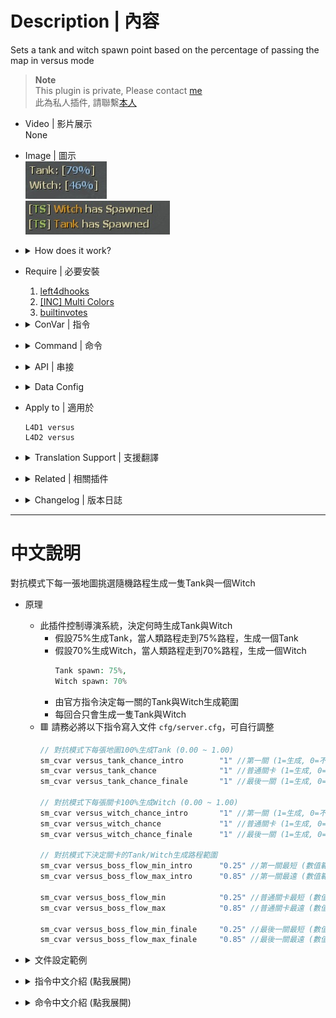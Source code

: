 # Description | 內容
Sets a tank and witch spawn point based on the percentage of passing the map in versus mode

> __Note__ <br/>
This plugin is private, Please contact [me](https://github.com/fbef0102/Game-Private_Plugin#私人插件列表-private-plugins-list)<br/>
此為私人插件, 請聯繫[本人](https://github.com/fbef0102/Game-Private_Plugin#私人插件列表-private-plugins-list)

* Video | 影片展示
<br/>None

* Image | 圖示
	<br/>![versusbosses_ifier_1](image/versusbosses_ifier_1.jpg)
	<br/>![versusbosses_ifier_2](image/versusbosses_ifier_2.jpg)

* <details><summary>How does it work?</summary>

	* Control Versus director, Boss (Tank or Witch) will be spawned when the furthest survivor reach a percentage of map
		* For example
			```php
			// When furthest survivor reach 79% of map completion, the Tank will be spawned.
			// Same algorithm for Witch.
			Tank spawn: 79%,
			Witch spawn: 70%
			```
		* Spawn only one tank and one witch each round
	* 🟥 Please write down the following official cvars in ```cfg/server.cfg```
		```php
		// Adjust tank spawns: 100% chance on every map (0.00 ~ 1.00)
		sm_cvar versus_tank_chance_intro 		"1" //first map (1=Spawn Tank, 0=Disable Spawn)
		sm_cvar versus_tank_chance 				"1" //regular map (1=Spawn Tank, 0=Disable Spawn)
		sm_cvar versus_tank_chance_finale 		"1" //final map (1=Spawn Tank, 0=Disable Spawn)

		// Adjust witch spawns: 100% chance on every map (0.00 ~ 1.00)
		sm_cvar versus_witch_chance_intro 		"1" //first map (1=Spawn Witch, 0=Disable Spawn)
		sm_cvar versus_witch_chance 			"1" //regular map (1=Spawn Witch, 0=Disable Spawn)
		sm_cvar versus_witch_chance_finale 		"1" //final map (1=Spawn Witch, 0=Disable Spawn)

		// Adjust tank/witch spawn range percentage
		sm_cvar versus_boss_flow_min_intro 		"0.20" //first map min (range: 0.00~1.00, 0.20=20% percentage)
		sm_cvar versus_boss_flow_max_intro 		"0.85" //first map max (range: 0.00~1.00, 0.85=85% percentage)

		sm_cvar versus_boss_flow_min 			"0.25" //regular map min (range: 0.00~1.00, 0.20=20% percentage)
		sm_cvar versus_boss_flow_max 			"0.85" //regular map max (range: 0.00~1.00, 0.85=85% percentage)

		sm_cvar versus_boss_flow_min_finale 	"0.20" //final map min (range: 0.00~1.00, 0.20=20% percentage)
		sm_cvar versus_boss_flow_max_finale 	"0.85" //final map max (range: 0.00~1.00, 0.85=85% percentage)
		```
</details>

* Require | 必要安裝
	1. [left4dhooks](https://forums.alliedmods.net/showthread.php?t=321696)
	2. [[INC] Multi Colors](https://github.com/fbef0102/L4D1_2-Plugins/releases/tag/Multi-Colors)
	3. [builtinvotes](https://github.com/fbef0102/Game-Private_Plugin/releases/tag/builtinvotes)

* <details><summary>ConVar | 指令</summary>

	* cfg/sourcemod/versusbosses_ifier.cfg
		```php
		// If 1, Allow for Easy Setup of the Boss Spawns (!voteboss)
		l4d_versus_boss_vote_enable "1"

		// How many players at least to vote Boss Spawns.
		l4d_versus_boss_vote_need_player "4"

		// 1=Enables tanks to spawn, 0=Disable All Tank Spawn
		l4d_versus_boss_tank_can_spawn "1"

		// 1=Enables witches to spawn, 0=Disable All Witch Spawn
		l4d_versus_boss_witch_can_spawn "1"

		// Minimum flow amount witches should avoid tank spawns by, by half the value given on either side of the tank spawn
		l4d_versus_boss_avoid_tank_spawn "10"

		// 1=Display boss percentages to entire team when using commands, 0=Display boss percentages to user only team when using commands
		l4d_versus_boss_global_percent "1"

		// Display which message? Add numbers together
		// 1=Tank has spawned, 2=Witch has spawned, 4=Tank flow percentage, 8=Witch flow percentage
		l4d_versus_boss_chat_flag "15"
		```
</details>

* <details><summary>Command | 命令</summary>

	* **force witch spawn percent before leaving saferoom (Adm required: ADMFLAG_BAN)**
		```php
		sm_setwitch <number>
		sm_fwitch <number>
		```

	* **force tank spawn percent before leaving saferoom (Adm required: ADMFLAG_BAN)**
		```php
		sm_settank <number>
		sm_ftank <number>
		```

	* **Display Spawn percent for boss**
		```php
		sm_boss
		sm_tank
		sm_witch
		sm_t
		```

	* **Let's vote to set those Boss Spawns!**
		```php
		sm_voteboss	<tank> <witch>
		sm_bossvote <tank> <witch>
		```
</details>

* <details><summary>API | 串接</summary>

	```php
	Registers a library name: versusbosses_ifier
	```
	* ```scripting\include\versusbosses_ifier.inc```
</details>

* <details><summary>Data Config</summary>

	* [data/mapinfo.txt](data/mapinfo.txt)
		> Watch file for more details...
</details>

* Apply to | 適用於
	```
	L4D1 versus
	L4D2 versus
	```

* <details><summary>Translation Support | 支援翻譯</summary>

	```
	English
	繁體中文
	简体中文
	```
</details>

* <details><summary>Related | 相關插件</summary>

	1. [readyup](/Plugin_插件/Server_伺服器/readyup): Ready Plugin
		* 準備插件，讓Boss路程預先顯示在Ready Hud上面

	2. [coopbosses_ifier](/Plugin_插件/Coop_戰役模式/coopbosses_ifier): Sets a tank and witch spawn point on every map in coop mode
		* 戰役模式下每一張地圖挑選隨機路程生成一隻Tank與一個Witch

	3. [l4d_current_survivor_progress](https://github.com/fbef0102/L4D1_2-Plugins/tree/master/l4d_current_survivor_progress): Print survivor progress in flow percents
		* 使用指令顯示人類目前的路程
</details>

* <details><summary>Changelog | 版本日誌</summary>

	* v1.7h (2024-10-6)
		* Update cvars
		* Update data

	* v1.6h (2024-5-26)
		* Update API and inc
		* Support Translation 
		* Update cvars

	* v1.5h (2023-6-20)
		* Require left4dhooks v1.33 or above

	* v1.4h (2023-2-11)
		* Fix plugin does not work if there is no any start safe area in some custom maps
		* Makes Versus Boss Spawns obey cvars

	* v1.3
		* Initial Release
</details>

- - - -
# 中文說明
對抗模式下每一張地圖挑選隨機路程生成一隻Tank與一個Witch

* 原理
	* 此插件控制導演系統，決定何時生成Tank與Witch
		* 假設75%生成Tank，當人類路程走到75%路程，生成一個Tank
		* 假設70%生成Witch，當人類路程走到70%路程，生成一個Witch
			```php
			Tank spawn: 75%,
			Witch spawn: 70%
			```
		* 由官方指令決定每一關的Tank與Witch生成範圍
		* 每回合只會生成一隻Tank與Witch
	* 🟥 請務必將以下指令寫入文件 ```cfg/server.cfg```，可自行調整
		```php
		// 對抗模式下每張地圖100%生成Tank (0.00 ~ 1.00)
		sm_cvar versus_tank_chance_intro 		"1" //第一關 (1=生成, 0=不生成)
		sm_cvar versus_tank_chance 				"1" //普通關卡 (1=生成, 0=不生成)
		sm_cvar versus_tank_chance_finale 		"1" //最後一關 (1=生成, 0=不生成)

		// 對抗模式下每張關卡100%生成Witch (0.00 ~ 1.00)
		sm_cvar versus_witch_chance_intro 		"1" //第一關 (1=生成, 0=不生成)
		sm_cvar versus_witch_chance 			"1" //普通關卡 (1=生成, 0=不生成)
		sm_cvar versus_witch_chance_finale 		"1" //最後一關 (1=生成, 0=不生成)

		// 對抗模式下決定關卡的Tank/Witch生成路程範圍
		sm_cvar versus_boss_flow_min_intro 		"0.25" //第一關最短 (數值範圍: 0.00~1.00, 0.25代表25%路程)
		sm_cvar versus_boss_flow_max_intro 		"0.85" //第一關最遠 (數值範圍: 0.00~1.00, 0.85代表85%路程)

		sm_cvar versus_boss_flow_min 			"0.25" //普通關卡最短 (數值範圍: 0.00~1.00, 0.25代表25%路程)
		sm_cvar versus_boss_flow_max 			"0.85" //普通關卡最遠 (數值範圍: 0.00~1.00, 0.85代表85%路程)

		sm_cvar versus_boss_flow_min_finale 	"0.25" //最後一關最短 (數值範圍: 0.00~1.00, 0.25代表25%路程)
		sm_cvar versus_boss_flow_max_finale 	"0.85" //最後一關最遠 (數值範圍: 0.00~1.00, 0.85代表85%路程)
		```

* <details><summary>文件設定範例</summary>

	* [data/mapinfo.txt](data/mapinfo.txt)
		> 點擊文件查看更多說明...
</details>

* <details><summary>指令中文介紹 (點我展開)</summary>

	* cfg/sourcemod/versusbosses_ifier.cfg
		```php
		// If 1, 允許玩家打 !voteboss 發起投票決定Tank/Witch 路程
		l4d_versus_boss_vote_enable "1"

		// 發起!voteboss投票所需的玩家數量 
		l4d_versus_boss_vote_need_player "4"

		// 1=允許生成tank, 0=禁止任何tank生成
		l4d_versus_boss_tank_can_spawn "1"

		// 1=允許生成witch, 0=禁止任何witch生成
		l4d_versus_boss_witch_can_spawn "1"

		// Tank 附近前後5% (10除以2) 避開生成witch
		l4d_versus_boss_avoid_tank_spawn "10"

		// 使用指令打印該回合 Tank/Witch 路程時 1=顯示給跟你相同的隊伍所有人, 0=只顯示給自己看
		l4d_versus_boss_global_percent "1"

		// 顯示以下哪些訊息給玩家看? 請將數字相加
		// 1=Tank已復活, 2=Witch已復活, 4=Witch路程, 8=Tank路程
		l4d_versus_boss_chat_flag "15"
		```
</details>

* <details><summary>命令中文介紹 (點我展開)</summary>

	* **管理員決定 witch 路程，請在出去安全室之前決定好 (權限：ADMFLAG_BAN)**
		```php
		sm_setwitch <數字>
		```

	* **管理員決定 tank 路程，請在出去安全室之前決定好 (權限：ADMFLAG_BAN)**
		```php
		sm_settank <數字>
		```

	* **打印該回合 Tank/Witch 路程**
		```php
		sm_boss
		sm_tank
		sm_witch
		sm_t
		```
		
	* **投票決定Tank/Witch的路程 ，請在出去安全室之前決定好**
		```php
		sm_voteboss <數字> <數字>
		sm_bossvote <數字> <數字>
		```
</details>
